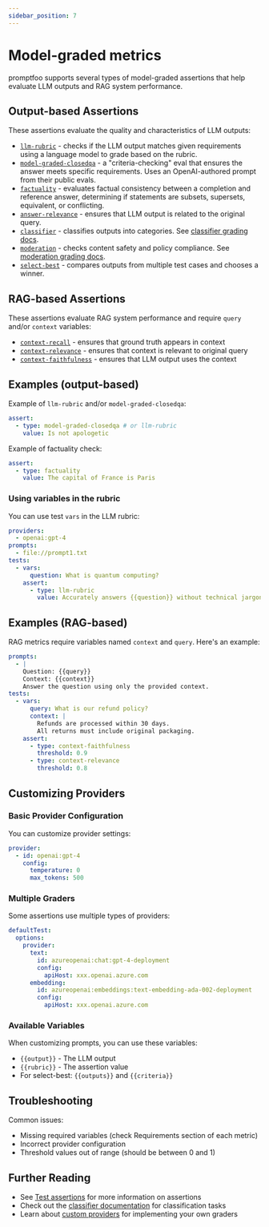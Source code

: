 ```yaml
---
sidebar_position: 7
---
```


# Model-graded metrics

promptfoo supports several types of model-graded assertions that help evaluate LLM outputs and RAG system performance.

## Output-based Assertions

These assertions evaluate the quality and characteristics of LLM outputs:

- [`llm-rubric`](/docs/configuration/expected-outputs/model-graded/llm-rubric) - checks if the LLM output matches given requirements using a language model to grade based on the rubric.
- [`model-graded-closedqa`](/docs/configuration/expected-outputs/model-graded/model-graded-closedqa) - a "criteria-checking" eval that ensures the answer meets specific requirements. Uses an OpenAI-authored prompt from their public evals.
- [`factuality`](/docs/configuration/expected-outputs/model-graded/factuality) - evaluates factual consistency between a completion and reference answer, determining if statements are subsets, supersets, equivalent, or conflicting.
- [`answer-relevance`](/docs/configuration/expected-outputs/model-graded/answer-relevance) - ensures that LLM output is related to the original query.
- [`classifier`](/docs/configuration/expected-outputs/classifier) - classifies outputs into categories. See [classifier grading docs](/docs/configuration/expected-outputs/classifier).
- [`moderation`](/docs/configuration/expected-outputs/moderation) - checks content safety and policy compliance. See [moderation grading docs](/docs/configuration/expected-outputs/moderation).
- [`select-best`](/docs/configuration/expected-outputs/model-graded/select-best) - compares outputs from multiple test cases and chooses a winner.

## RAG-based Assertions

These assertions evaluate RAG system performance and require `query` and/or `context` variables:

- [`context-recall`](/docs/configuration/expected-outputs/model-graded/context-recall) - ensures that ground truth appears in context
- [`context-relevance`](/docs/configuration/expected-outputs/model-graded/context-relevance) - ensures that context is relevant to original query
- [`context-faithfulness`](/docs/configuration/expected-outputs/model-graded/context-faithfulness) - ensures that LLM output uses the context

## Examples (output-based)

Example of `llm-rubric` and/or `model-graded-closedqa`:

```yaml
assert:
  - type: model-graded-closedqa # or llm-rubric
    value: Is not apologetic
```

Example of factuality check:

```yaml
assert:
  - type: factuality
    value: The capital of France is Paris
```

### Using variables in the rubric

You can use test `vars` in the LLM rubric:

```yaml
providers:
  - openai:gpt-4
prompts:
  - file://prompt1.txt
tests:
  - vars:
      question: What is quantum computing?
    assert:
      - type: llm-rubric
        value: Accurately answers {{question}} without technical jargon
```

## Examples (RAG-based)

RAG metrics require variables named `context` and `query`. Here's an example:

```yaml
prompts:
  - |
    Question: {{query}}
    Context: {{context}}
    Answer the question using only the provided context.
tests:
  - vars:
      query: What is our refund policy?
      context: |
        Refunds are processed within 30 days.
        All returns must include original packaging.
    assert:
      - type: context-faithfulness
        threshold: 0.9
      - type: context-relevance
        threshold: 0.8
```

## Customizing Providers

### Basic Provider Configuration

You can customize provider settings:

```yaml
provider:
  - id: openai:gpt-4
    config:
      temperature: 0
      max_tokens: 500
```

### Multiple Graders

Some assertions use multiple types of providers:

```yaml
defaultTest:
  options:
    provider:
      text:
        id: azureopenai:chat:gpt-4-deployment
        config:
          apiHost: xxx.openai.azure.com
      embedding:
        id: azureopenai:embeddings:text-embedding-ada-002-deployment
        config:
          apiHost: xxx.openai.azure.com
```

### Available Variables

When customizing prompts, you can use these variables:

- `{{output}}` - The LLM output
- `{{rubric}}` - The assertion value
- For select-best: `{{outputs}}` and `{{criteria}}`

## Troubleshooting

Common issues:

- Missing required variables (check Requirements section of each metric)
- Incorrect provider configuration
- Threshold values out of range (should be between 0 and 1)

## Further Reading

- See [Test assertions](/docs/configuration/expected-outputs) for more information on assertions
- Check out the [classifier documentation](/docs/configuration/expected-outputs/classifier) for classification tasks
- Learn about [custom providers](/docs/providers/custom-api) for implementing your own graders
